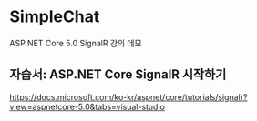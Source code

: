# SimpleChat

ASP.NET Core 5.0 SignalR 강의 데모

## 자습서: ASP.NET Core SignalR 시작하기

https://docs.microsoft.com/ko-kr/aspnet/core/tutorials/signalr?view=aspnetcore-5.0&tabs=visual-studio
